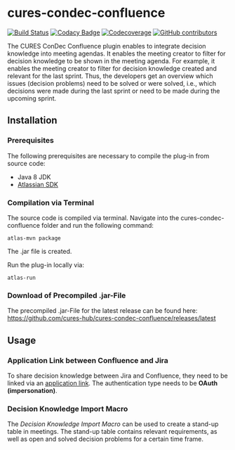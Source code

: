 # cures-condec-confluence

[![Build Status](https://travis-ci.org/cures-hub/cures-condec-confluence.svg?branch=master)](https://travis-ci.org/cures-hub/cures-condec-confluence)
[![Codacy Badge](https://api.codacy.com/project/badge/Grade/2c59df7152a0442181d47e59e4033b23)](https://www.codacy.com/app/UHD/cures-condec-confluence?utm_source=github.com&amp;utm_medium=referral&amp;utm_content=cures-hub/cures-condec-confluence&amp;utm_campaign=Badge_Grade)
[![Codecoverage](https://codecov.io/gh/cures-hub/cures-condec-confluence/branch/master/graph/badge.svg)](https://codecov.io/gh/cures-hub/cures-condec-confluence/branch/master)
[![GitHub contributors](https://img.shields.io/github/contributors/cures-hub/cures-condec-confluence.svg)](https://github.com/cures-hub/cures-condec-confluence/graphs/contributors)

The CURES ConDec Confluence plugin enables to integrate decision knowledge into meeting agendas.
It enables the meeting creator to filter for decision knowledge to be shown in the meeting agenda.
For example, it enables the meeting creator to filter for decision knowledge created and relevant for the last sprint.
Thus, the developers get an overview which issues (decision problems) need to be solved or were solved, i.e., which decisions were made during the last sprint or need to be made during the upcoming sprint.

## Installation

### Prerequisites
The following prerequisites are necessary to compile the plug-in from source code:
- Java 8 JDK
- [Atlassian SDK](https://developer.atlassian.com/docs/getting-started/set-up-the-atlassian-plugin-sdk-and-build-a-project)

### Compilation via Terminal
The source code is compiled via terminal.
Navigate into the cures-condec-confluence folder and run the following command:
```
atlas-mvn package
```
The .jar file is created.

Run the plug-in locally via:
```
atlas-run
```

### Download of Precompiled .jar-File
The precompiled .jar-File for the latest release can be found here: https://github.com/cures-hub/cures-condec-confluence/releases/latest

## Usage

### Application Link between Confluence and Jira
To share decision knowledge between Jira and Confluence, they need to be linked via an [application link](https://confluence.atlassian.com/adminjiraserver/using-applinks-to-link-to-other-applications-938846918.html).
The authentication type needs to be **OAuth (impersonation)**.

### Decision Knowledge Import Macro
The *Decision Knowledge Import Macro* can be used to create a stand-up table in meetings. 
The stand-up table contains relevant requirements, as well as open and solved decision problems for a certain time frame.